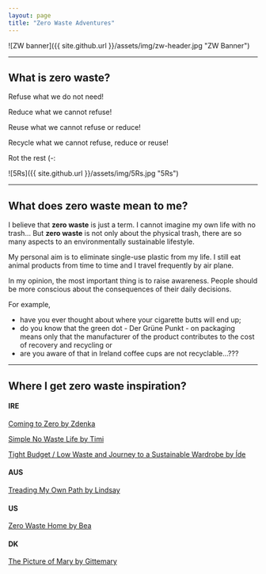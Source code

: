 ```yaml
---
layout: page
title: "Zero Waste Adventures"
---
```


![ZW banner]({{ site.github.url }}/assets/img/zw-header.jpg "ZW Banner")

---

## What is **zero waste**?

Refuse what we do not need!

Reduce what we cannot refuse!

Reuse what we cannot refuse or reduce!

Recycle what we cannot refuse, reduce or reuse!

Rot the rest (-:

![5Rs]({{ site.github.url }}/assets/img/5Rs.jpg "5Rs")

---

## What does **zero waste** mean to me?

I believe that **zero waste** is just a term. I cannot imagine my own life with no trash... But **zero waste** is not only about the physical trash, there are so many aspects to an environmentally sustainable lifestyle. 

My personal aim is to eliminate single-use plastic from my life. I still eat animal products from time to time and I travel frequently by air plane. 

In my opinion, the most important thing is to raise awareness. People should be more conscious about the consequences of their daily decisions.

For example,
- have you ever thought about where your cigarette butts will end up; 
- do you know that the green dot - Der Grüne Punkt - on packaging means only that the manufacturer of the product contributes to the cost of recovery and recycling or 
- are you aware of that in Ireland coffee cups are not recyclable...???

---

## Where I get zero waste inspiration? 

#### IRE

[Coming to Zero by Zdenka](https://comingtozero.com/)

[Simple No Waste Life by Timi](https://simplenowastelife.com/)

[Tight Budget / Low Waste and Journey to a Sustainable Wardrobe by Íde](http://blogota.weebly.com/)


#### AUS

[Treading My Own Path by Lindsay](https://treadingmyownpath.com/)

#### US
 
[Zero Waste Home by Bea](https://zerowastehome.com/)


#### DK

[The Picture of Mary by Gittemary](http://www.gittemary.com/)

